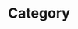 ---
title: "Category"
layout: categories
permalink: /categories/
author_profile: true
sidebar: 
    nav: "sidebar-category"
---